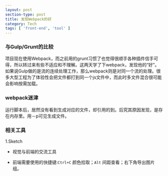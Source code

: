 ```yaml
---
layout: post
section-type: post
title: 发现Webpack的好
category: Tech
tags: [ 'front-end', 'tool' ]
---
```


### 与Gulp/Grunt的比较
项目现在使用Webpack，而之前用的grunt习惯了也觉得很顺手各种插件信手可得，所以转过来有些不适应和不理解。这两天学了下webpack，发现他的“好”。
如果说Gulp做的是流的连续处理工作，那么webpack则是对同一个流的处理。很多大型工程为了体验性会把文件都打到同一个js文件中，而此时多文件混合很可能会影响按需加载。

### webpack迷津
运行脚本后，居然没有看到生成对应的文件，却引用的到。后究其原因发现，是存在内存里。用－p可见生成文件。

### 相关工具
1.Sketch

* 视觉与前端的交流工具

* 前端需要使用的快捷键:`Ctrl+C` 颜色拾取；`Alt` 间距查看；右下角导出图片组。
